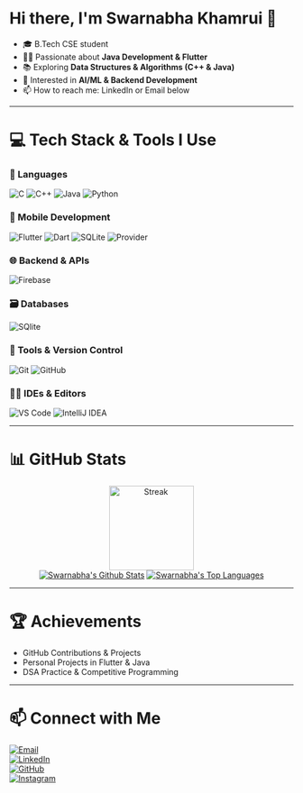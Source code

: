 # Hi there, I'm Swarnabha Khamrui 👋  

- 🎓 B.Tech CSE student  
- 👨‍💻 Passionate about **Java Development & Flutter**  
- 📚 Exploring **Data Structures & Algorithms (C++ & Java)**  
- 🤖 Interested in **AI/ML & Backend Development**  
- 📫 How to reach me: LinkedIn or Email below  

---

# 💻 Tech Stack & Tools I Use  

### 🚀 Languages  
![C](https://img.shields.io/badge/C-00599C?style=for-the-badge&logo=c&logoColor=white) ![C++](https://img.shields.io/badge/C++-00599C?style=for-the-badge&logo=cplusplus&logoColor=white) ![Java](https://img.shields.io/badge/Java-ED8B00?style=for-the-badge&logo=openjdk&logoColor=white) ![Python](https://img.shields.io/badge/Python-3776AB?style=for-the-badge&logo=python&logoColor=white)  

### 📱 Mobile Development  
![Flutter](https://img.shields.io/badge/Flutter-02569B?style=for-the-badge&logo=flutter&logoColor=white) ![Dart](https://img.shields.io/badge/Dart-0175C2?style=for-the-badge&logo=dart&logoColor=white) ![SQLite](https://img.shields.io/badge/SQLite-003B57?style=for-the-badge&logo=sqlite&logoColor=white) ![Provider](https://img.shields.io/badge/Provider-20232A?style=for-the-badge&logo=flutter&logoColor=61DAFB)  

### 🌐 Backend & APIs  
![Firebase](https://img.shields.io/badge/Node.js-339933?style=for-the-badge&logo=nodedotjs&logoColor=white)

### 🗃️ Databases  
![SQlite](https://img.shields.io/badge/MySQL-4479A1?style=for-the-badge&logo=mysql&logoColor=white) 
### 🧰 Tools & Version Control  
![Git](https://img.shields.io/badge/Git-F05032?style=for-the-badge&logo=git&logoColor=white) ![GitHub](https://img.shields.io/badge/GitHub-181717?style=for-the-badge&logo=github&logoColor=white)

### 🧑‍💻 IDEs & Editors  
![VS Code](https://img.shields.io/badge/VS_Code-007ACC?style=for-the-badge&logo=visual-studio-code&logoColor=white) ![IntelliJ IDEA](https://img.shields.io/badge/IntelliJ_IDEA-000000?style=for-the-badge&logo=intellijidea&logoColor=white)  

---

# 📊 GitHub Stats  

<div align="center">  
  <img src="https://github-readme-streak-stats.herokuapp.com/?user=swarno-tech&theme=react&hide_border=true&background=0D1117&stroke=FF6F61&ring=00C4B4" height="150" alt="Streak" />  
  <br>  
  <a href="https://github.com/swarno-tech/github-readme-stats"><img alt="Swarnabha's Github Stats" src="https://github-readme-stats.vercel.app/api?username=swarno-tech&show_icons=true&count_private=true&theme=react&hide_border=true&bg_color=0D1117" /></a>  
  <a href="https://github.com/swarno-tech/github-readme-stats"><img alt="Swarnabha's Top Languages" src="https://github-readme-stats.vercel.app/api/top-langs/?username=swarno-tech&langs_count=8&count_private=true&layout=compact&theme=react&hide_border=true&bg_color=0D1117" /></a>  
</div>  

---

# 🏆 Achievements  
- GitHub Contributions & Projects  
- Personal Projects in Flutter & Java  
- DSA Practice & Competitive Programming  

---

# 📫 Connect with Me  

[![Email](https://img.shields.io/badge/Email-D14836?style=flat&logo=gmail&logoColor=white)](mailto:swarnabha.git01@gmail.com)  
[![LinkedIn](https://img.shields.io/badge/LinkedIn-0A66C2?style=flat&logo=linkedin&logoColor=white)](https://www.linkedin.com/in/swarnabha-khamrui-396353321)  
[![GitHub](https://img.shields.io/badge/GitHub-181717?style=flat&logo=github&logoColor=white)](https://github.com/swarno-tech)  
[![Instagram](https://img.shields.io/badge/Instagram-E4405F?style=flat&logo=instagram&logoColor=white)](https://instagram.com/swarnabha_2006)  

<!---
swarno-tech/swarno-tech is a ✨ special ✨ repository because its `README.md` (this file) appears on your GitHub profile.
--->

